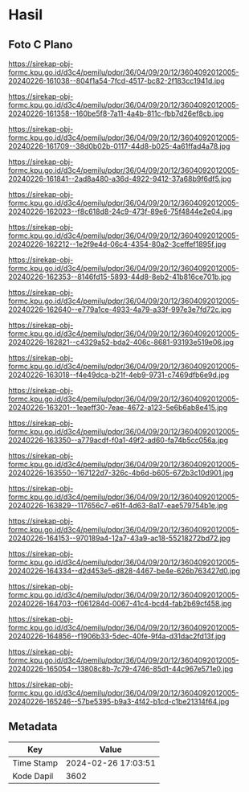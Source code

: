 # Hasil

## Foto C Plano

https://sirekap-obj-formc.kpu.go.id/d3c4/pemilu/pdpr/36/04/09/20/12/3604092012005-20240226-161038--804f1a54-7fcd-4517-bc82-2f183cc1941d.jpg

https://sirekap-obj-formc.kpu.go.id/d3c4/pemilu/pdpr/36/04/09/20/12/3604092012005-20240226-161358--160be5f8-7a11-4a4b-811c-fbb7d26ef8cb.jpg

https://sirekap-obj-formc.kpu.go.id/d3c4/pemilu/pdpr/36/04/09/20/12/3604092012005-20240226-161709--38d0b02b-0117-44d8-b025-4a61ffad4a78.jpg

https://sirekap-obj-formc.kpu.go.id/d3c4/pemilu/pdpr/36/04/09/20/12/3604092012005-20240226-161841--2ad8a480-a36d-4922-9412-37a68b9f6df5.jpg

https://sirekap-obj-formc.kpu.go.id/d3c4/pemilu/pdpr/36/04/09/20/12/3604092012005-20240226-162023--f8c618d8-24c9-473f-89e6-75f4844e2e04.jpg

https://sirekap-obj-formc.kpu.go.id/d3c4/pemilu/pdpr/36/04/09/20/12/3604092012005-20240226-162212--1e2f9e4d-06c4-4354-80a2-3ceffef1895f.jpg

https://sirekap-obj-formc.kpu.go.id/d3c4/pemilu/pdpr/36/04/09/20/12/3604092012005-20240226-162353--8146fd15-5893-44d8-8eb2-41b816ce701b.jpg

https://sirekap-obj-formc.kpu.go.id/d3c4/pemilu/pdpr/36/04/09/20/12/3604092012005-20240226-162640--e779a1ce-4933-4a79-a33f-997e3e7fd72c.jpg

https://sirekap-obj-formc.kpu.go.id/d3c4/pemilu/pdpr/36/04/09/20/12/3604092012005-20240226-162821--c4329a52-bda2-406c-8681-93193e519e06.jpg

https://sirekap-obj-formc.kpu.go.id/d3c4/pemilu/pdpr/36/04/09/20/12/3604092012005-20240226-163018--f4e49dca-b21f-4eb9-9731-c7469dfb6e9d.jpg

https://sirekap-obj-formc.kpu.go.id/d3c4/pemilu/pdpr/36/04/09/20/12/3604092012005-20240226-163201--1eaeff30-7eae-4672-a123-5e6b6ab8e415.jpg

https://sirekap-obj-formc.kpu.go.id/d3c4/pemilu/pdpr/36/04/09/20/12/3604092012005-20240226-163350--a779acdf-f0a1-49f2-ad60-fa74b5cc056a.jpg

https://sirekap-obj-formc.kpu.go.id/d3c4/pemilu/pdpr/36/04/09/20/12/3604092012005-20240226-163550--167122d7-326c-4b6d-b605-672b3c10d901.jpg

https://sirekap-obj-formc.kpu.go.id/d3c4/pemilu/pdpr/36/04/09/20/12/3604092012005-20240226-163829--117656c7-e61f-4d63-8a17-eae579754b1e.jpg

https://sirekap-obj-formc.kpu.go.id/d3c4/pemilu/pdpr/36/04/09/20/12/3604092012005-20240226-164153--970189a4-12a7-43a9-ac18-55218272bd72.jpg

https://sirekap-obj-formc.kpu.go.id/d3c4/pemilu/pdpr/36/04/09/20/12/3604092012005-20240226-164334--d2d453e5-d828-4467-be4e-626b763427d0.jpg

https://sirekap-obj-formc.kpu.go.id/d3c4/pemilu/pdpr/36/04/09/20/12/3604092012005-20240226-164703--f061284d-0067-41c4-bcd4-fab2b69cf458.jpg

https://sirekap-obj-formc.kpu.go.id/d3c4/pemilu/pdpr/36/04/09/20/12/3604092012005-20240226-164856--f1906b33-5dec-40fe-9f4a-d31dac2fd13f.jpg

https://sirekap-obj-formc.kpu.go.id/d3c4/pemilu/pdpr/36/04/09/20/12/3604092012005-20240226-165054--13808c8b-7c79-4746-85d1-44c967e571e0.jpg

https://sirekap-obj-formc.kpu.go.id/d3c4/pemilu/pdpr/36/04/09/20/12/3604092012005-20240226-165246--57be5395-b9a3-4f42-b1cd-c1be21314f64.jpg


## Metadata

| Key        | Value               |
| ---------- | ------------------- |
| Time Stamp | 2024-02-26 17:03:51 |
| Kode Dapil | 3602                |



